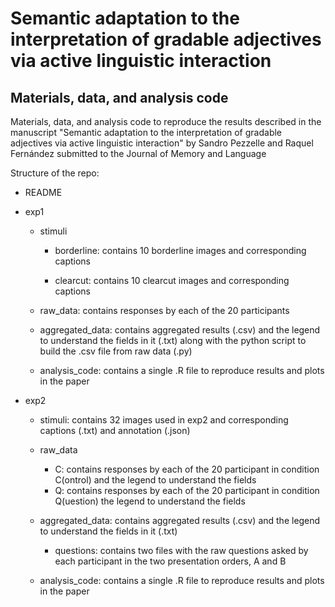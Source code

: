 # Semantic adaptation to the interpretation of gradable adjectives via active linguistic interaction
## Materials, data, and analysis code
Materials, data, and analysis code to reproduce the results described in the manuscript "Semantic adaptation to the interpretation of gradable adjectives via active linguistic interaction" by Sandro Pezzelle and Raquel Fernández submitted to the Journal of Memory and Language

Structure of the repo:

- README

- exp1

    - stimuli
    
        - borderline: contains 10 borderline images and corresponding captions
        
        - clearcut: contains 10 clearcut images and corresponding captions
    
    - raw_data: contains responses by each of the 20 participants 
    
    - aggregated_data: contains aggregated results (.csv) and the legend to understand the fields in it (.txt) along with the python script to build the .csv file from raw data (.py)
    
    - analysis_code: contains a single .R file to reproduce results and plots in the paper


- exp2

    - stimuli: contains 32 images used in exp2 and corresponding captions (.txt) and annotation (.json)
    
    - raw_data
    
        -   C: contains responses by each of the 20 participant in condition C(ontrol) and the legend to understand the fields
        -   Q: contains responses by each of the 20 participant in condition Q(uestion) the legend to understand the fields
    
    - aggregated_data: contains aggregated results (.csv) and the legend to understand the fields in it (.txt)

        - questions: contains two files with the raw questions asked by each participant in the two presentation orders, A and B
    
    - analysis_code: contains a single .R file to reproduce results and plots in the paper
